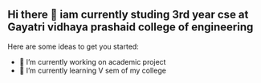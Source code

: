 ## Hi there 👋 iam currently studing 3rd year cse at Gayatri vidhaya prashaid college of engineering

Here are some ideas to get you started:

- 🔭 I’m currently working on academic project
- 🌱 I’m currently learning V sem of my college

